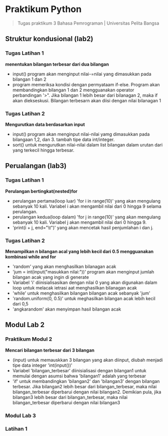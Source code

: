 # <strong> Praktikum Python </strong>
>Tugas praktikum 3 Bahasa Pemrograman | Universitas Pelita Bangsa

## Struktur kondusional (lab2)
### Tugas Latihan 1
<b>menentukan bilangan terbesar dari dua bilangan</b>
* input() program akan menginput nilai-=nilai yang dimasukkan pada bilangan 1 dan 2
* program memeriksa kondisi dengan permyataam if-else. Program akan membandingkan bilangan 1 dan 2 mengguanakan operator perbandingan '>". Jika bilangan 1 lebih besar dari bilanagan 2, maka if akan diekseskusi. Bilangan terbesarn akan diisi dengan nilai bilanagan 1
### Tugas Latihan 2
<b>Mengurutkan data berdasarkan input</b>
* input() program akan menginput nilai-nilai yamg dimasukkan pada bilangaan 1,2, dan 3. tambah tipe data int/integer.
* sort() untuk mengurutkan nilai-nilai dalam list bilangan dalam urutan dari yang terkecil hingga terbesar.

## Perualangan (lab3)
### Tugas Latihan 1
<b>Perulangan bertingkat(nested)for</b>
* perulangan pertama(loop luar) 'for i in range(10)' yang akan mengulang sebanyak 10 kali. Variabel i akan mengambil nilai dari 0 hingga 9 selama perulangan.
* perulangan kedua(loop dalam) 'for j in range(10)' yang akan mengulang sebanyak 10 kali. Variabel j akan mengambil nilai dari 0 hingga 9.
*  'print(i + j, end="\t")' yang akan mencetak hasil penjumlahan i dan j.
### Tugas Latihan 2
<b>Menampilkan n bilangan acal yang lebih kecil dari 0.5 mengguanakan kombinasi while and for</b>
* 'random' yang akan menghasilkan bilanagan acak
* 'jum = int(input("masukkan nilai:"))' program akan menginput jumlah bilangan acak yang ingin di generate
* Variabel 'i' diinisialisasikan dengan nilai 0 yang akan digunakan dalam loop untuk melacak ietrasi aat menghasilkan bilanagan acak
* 'while' untuk menghasilkan bilangan bilangan acak sebanyak 'jum'
* 'random.uniform(0, 0.5)' untuk meghasilkan bilangan acak lebih kecil dari 0,5
* 'angkarandom' akan menyimpan hasil bilangan acak
  
## Modul Lab 2
### Praktikum Modul 2
<b>Mencari bilangan terbesar dari 3 bilangan</b>
* (input) untuk memauskkan 3 bilangan yang akan diinput, diubah menjadi tipe data integer 'int(input())'
* Variabel 'bilangan_terbesar' diinisialisasi dengan bilangan1 untuk memulai dengan asumsi bahwa 'bilangan1' adalah yang terbesar
* 'if' untuk membandingkan 'bilangan2' dan 'bilangan3' dengan bilangan terbesar. Jika bilangan2 lebih besar dari bilangan_terbesar, maka nilai bilangan_terbesar diperbarui dengan nilai bilangan2. Demikian pula, jika bilangan3 lebih besar dari bilangan_terbesar, maka nilai bilangan_terbesar diperbarui dengan nilai bilangan3

### Modul Lab 3
### Latihan 1
